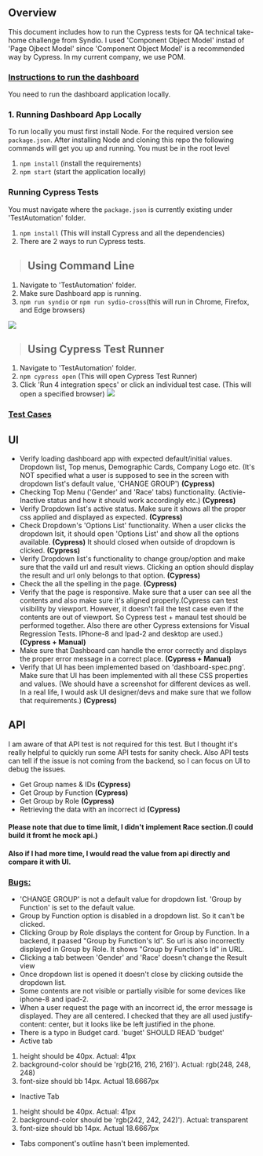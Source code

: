 ## Overview
This document includes how to run the Cypress tests for QA technical take-home challenge from Syndio.
I used 'Component Object Model' instad of 'Page Ojbect Model' since 'Component Object Model' is a recommended way by Cypress.
In my current company, we use POM.

### <span style="text-decoration:underline;">Instructions to run the dashboard</span>
You need to run the dashboard application locally.

### 1. Running Dashboard App Locally
To run locally you must first install Node. For the required version see `package.json`. After installing Node and cloning this repo the following commands will get you up and running.
You must be in the root level

1. `npm install` (install the requirements)
2. `npm start` (start the application locally)

### Running Cypress Tests
You must navigate where the `package.json` is currently existing under 'TestAutomation' folder.   

1. `npm install` (This will install Cypress and all the dependencies)
2. There are 2 ways to run Cypress tests.

> ## Using Command Line

1) Navigate to 'TestAutomation' folder.
2) Make sure Dashboard app is running.
3) `npm run syndio` or `npm run sydio-cross`(this will run in Chrome, Firefox, and Edge browsers)

![](https://images.velog.io/images/tobyclaire/post/db83a2a9-9e2e-499c-a58a-d6bfbc30ff96/runSyndio.gif)
> ## Using Cypress Test Runner

1) Navigate to 'TestAutomation' folder.
2) `npm cypress open` (This will open Cypress Test Runner)
3) Click 'Run 4 integration specs' or click an individual test case. (This will open a specified browser)
![](https://images.velog.io/images/tobyclaire/post/1bc322b6-4047-400c-b92d-220d021758a8/SyndioTestRunner.gif)


### <span style="text-decoration:underline;">Test Cases</span>
## UI
* Verify loading dashboard app with expected default/initial values. Dropdown list, Top menus, Demographic Cards, Company Logo etc. (It's NOT specified what a user is supposed to see in the screen with dropdown list's default value, 'CHANGE GROUP')  **(Cypress)**
* Checking Top Menu ('Gender' and 'Race' tabs) functionality. (Activie-Inactive status and how it should work accordingly etc.) **(Cypress)**
* Verify Dropdown list's active status. Make sure it shows all the proper css applied and displayed as expected. **(Cypress)**
* Check Dropdown's 'Options List' functionality. When a user clicks the dropdown lsit, it should open 'Options List' and show all the options available. **(Cypress)**
It should closed when outside of dropdown is clicked. **(Cypress)**
* Verify Dropdown list's functionality to change group/option and make sure that the vaild url and result views. Clicking an option should display the result and url only belongs to that option. **(Cypress)**
* Check the all the spelling in the page. **(Cypress)**
* Verify that the page is responsive. Make sure that a user can see all the contents and also make sure it's aligned properly.(Cypress can test visibility by viewport. However, it doesn't fail the test case even if the contents are out of viewport. So Cypress test + manaul test should be performed together.  Also there are other Cypress extensions for Visual Regression Tests. IPhone-8 and Ipad-2 and desktop are used.) **(Cypress + Manual)**
* Make sure that Dashboard can handle the error correctly and displays the proper error message in a correct place. **(Cypress + Manual)**
* Verify that UI has been implemented based on 'dashboard-spec.png'. Make sure that UI has been implemented with all these CSS properties and values.
(We should have a screenshot for different devices as well. In a real life, I would ask UI designer/devs and make sure that we follow that requirements.) **(Cypress)**

## API
I am aware of that API test is not required for this test. But I thought it's really helpful to quickly run some API tests for sanity check. Also API tests can tell if the issue is not coming from the backend, so I can focus on UI to debug the issues.

* Get Group names & IDs **(Cypress)**
* Get Group by Function **(Cypress)**
* Get Group by Role **(Cypress)**
* Retrieving the data with an incorrect id **(Cypress)**

#### Please note that due to time limit, I didn't implement Race section.(I could build it fromt he mock api.)
#### Also if I had more time, I would read the value from api directly and compare it with UI.


### <span style="text-decoration:underline;">Bugs:</span>

* 'CHANGE GROUP' is not a default value for dropdown list. 'Group by Function' is set to the default value.
* Group by Function option is disabled in a dropdown list. So it can't be clicked.
* Clicking Group by Role displays the content for Group by Function. In a backend, it paased "Group by Function's Id". So url is also incorrectly displayed in Group by Role. It shows "Group by Function's Id" in URL.
* Clicking a tab between 'Gender' and 'Race' doesn't change the Result view 
* Once dropdown list is opened it doesn't close by clicking outside the dropdown list.
* Some contents are not visible or partially visible for some devices like iphone-8 and ipad-2.
* When a user request the page with an incorrect id, the error message is displayed. They are all centered. I checked that they are all used justify-content: center, but it looks like be left justified in the phone.
* There is a typo in Budget card.  'buget' SHOULD READ 'budget'
* Active tab
1) height should be 40px. Actual: 41px
2) background-color should be 'rgb(216, 216, 216)'). Actual: rgb(248, 248, 248)
3) font-size should bb 14px. Actual 18.6667px
* Inactive Tab
1) height should be 40px. Actual: 41px
2) background-color should be 'rgb(242, 242, 242)'). Actual: transparent
3) font-size should bb 14px. Actual 18.6667px
* Tabs component's outline hasn't been implemented.






